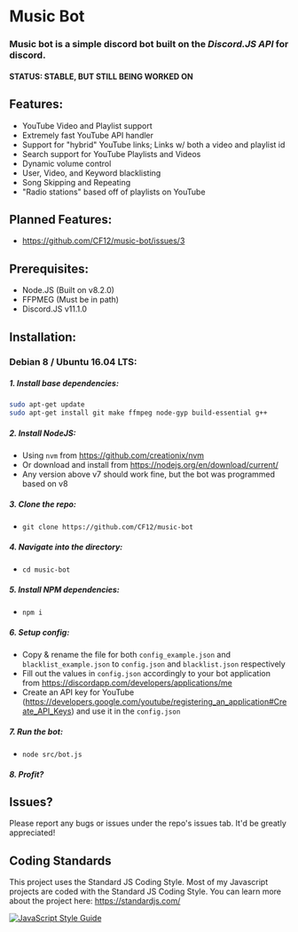 # Music Bot
### Music bot is a simple discord bot built on the *Discord.JS API* for discord.

#### **STATUS: STABLE, BUT STILL BEING WORKED ON**

## Features:
 - YouTube Video and Playlist support
 - Extremely fast YouTube API handler
 - Support for "hybrid" YouTube links; Links w/ both a video and playlist id
 - Search support for YouTube Playlists and Videos
 - Dynamic volume control
 - User, Video, and Keyword blacklisting
 - Song Skipping and Repeating
 - "Radio stations" based off of playlists on YouTube

## Planned Features:
 - https://github.com/CF12/music-bot/issues/3

## Prerequisites:
 - Node.JS (Built on v8.2.0)
 - FFPMEG (Must be in path)
 - Discord.JS v11.1.0

## Installation:
### Debian 8 / Ubuntu 16.04 LTS:
##### 1. Install base dependencies:
  ```bash
  sudo apt-get update
  sudo apt-get install git make ffmpeg node-gyp build-essential g++
  ```
##### 2. Install NodeJS:
  - Using `nvm` from https://github.com/creationix/nvm
  - Or download and install from https://nodejs.org/en/download/current/
  - Any version above v7 should work fine, but the bot was programmed based on v8
##### 3. Clone the repo: 
  - `git clone https://github.com/CF12/music-bot`
##### 4. Navigate into the directory: 
  - `cd music-bot`
##### 5. Install NPM dependencies: 
  - `npm i`
##### 6. Setup config:
  - Copy & rename the file for both `config_example.json` and `blacklist_example.json` to `config.json` and `blacklist.json` respectively
  - Fill out the values in `config.json` accordingly to your bot application from https://discordapp.com/developers/applications/me
  - Create an API key for YouTube (https://developers.google.com/youtube/registering_an_application#Create_API_Keys) and use it in the `config.json`
##### 7. Run the bot:
  - `node src/bot.js`
##### 8. Profit?

## Issues?
Please report any bugs or issues under the repo's issues tab. It'd be greatly appreciated!

## Coding Standards
This project uses the Standard JS Coding Style. Most of my Javascript projects are coded with the Standard JS Coding Style.
You can learn more about the project here: https://standardjs.com/

[![JavaScript Style Guide](https://cdn.rawgit.com/feross/standard/master/badge.svg)](https://github.com/feross/standard)
